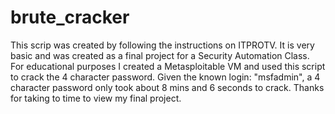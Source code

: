 # brute_cracker
This scrip was created by following the instructions on ITPROTV. It is very basic and was created as a final project for a Security Automation Class. 
For educational purposes I created a Metasploitable VM and used this script to crack the 4 character password.
Given the known login: "msfadmin", a 4 character password only took about 8 mins and 6 seconds to crack.
Thanks for taking to time to view my final project. 
